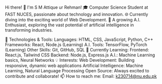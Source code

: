 Hi there! 👋 I'm S M Attique ur Rehman!
🎓 Computer Science Student at FAST NUCES, passionate about technology and innovation.
🌐 Currently diving into the exciting world of Web Development.
🤖 A growing A.I. Enthusiast, exploring the vast potential of artificial intelligence in transforming industries.

🔧 Technologies & Tools:
Languages: HTML, CSS, JavaScript, Python, C++
Frameworks: React, Node.js (Learning)
A.I. Tools: TensorFlow, PyTorch (Learning)
Other Skills: Git, GitHub, SQL
🌱 Currently Learning:
Frontend: React.js, Tailwind CSS
Backend: Node.js, Express.js
A.I.: Machine Learning basics, Neural Networks
💡 Interests:
Web Development: Building responsive, dynamic web applications
Artificial Intelligence: Machine Learning, Natural Language Processing
Open Source: Always excited to contribute and collaborate!
📫 How to reach me:
Email: k230714@nu.edu.pk
